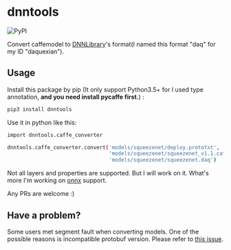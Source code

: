 # dnntools

![PyPI](https://img.shields.io/pypi/v/dnntools.svg)

Convert caffemodel to [DNNLibrary](https://github.com/daquexian/DNNLibrary)'s format(I named this format "daq" for my ID "daquexian").

## Usage



Install this package by pip (It only support Python3.5+ for I used type annotation, **and you need install pycaffe first.**) :

```bash
pip3 install dnntools
```

Use it in python like this:
```bash
import dnntools.caffe_converter

dnntools.caffe_converter.convert('models/squeezenet/deploy.prototxt',
                                 'models/squeezenet/squeezenet_v1.1.caffemodel',
                                 'models/squeezenet/squeezenet.daq')
```

Not all layers and properties are supported. But I will work on it. What's more I'm working on [onnx](https://github.com/onnx/onnx/) support. 

Any PRs are welcome :)

## Have a problem?

Some users met segment fault when converting models. One of the possible reasons is incompatible protobuf version. Please refer to [this issue](https://github.com/daquexian/dnntools/issues/5).
